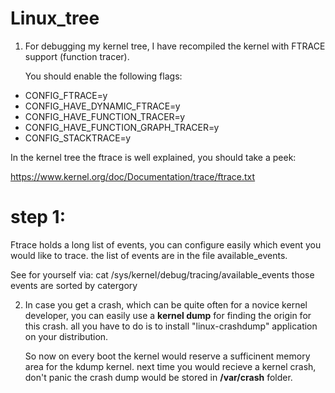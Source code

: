Linux_tree
==========

1) For debugging my kernel tree, I have recompiled the kernel with FTRACE support (function tracer).

   You should enable the following flags:

* CONFIG_FTRACE=y
* CONFIG_HAVE_DYNAMIC_FTRACE=y
* CONFIG_HAVE_FUNCTION_TRACER=y
* CONFIG_HAVE_FUNCTION_GRAPH_TRACER=y
* CONFIG_STACKTRACE=y

In the kernel tree the ftrace is well explained, you should take a peek:

https://www.kernel.org/doc/Documentation/trace/ftrace.txt

step 1:
=======
Ftrace holds a long list of events, you can configure easily which event you would like to trace.
the list of events are in the file available_events. 

See for yourself via: cat /sys/kernel/debug/tracing/available_events
those events are sorted by catergory

2) In case you get a crash, which can be quite often for a novice kernel developer,
   you can easily use a **kernel dump** for finding the origin for this crash. 
   all you have to do is to install "linux-crashdump" application on your distribution.
   
   So now on every boot the kernel would reserve a sufficinent memory area for the kdump kernel.
   next time you would recieve a kernel crash, don't panic the crash dump would be stored in 
   **/var/crash** folder.
